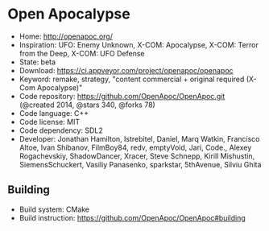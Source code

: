# Open Apocalypse

- Home: http://openapoc.org/
- Inspiration: UFO: Enemy Unknown, X-COM: Apocalypse, X-COM: Terror from the Deep, X-COM: UFO Defense
- State: beta
- Download: https://ci.appveyor.com/project/openapoc/openapoc
- Keyword: remake, strategy, "content commercial + original required (X-Com Apocalypse)"
- Code repository: https://github.com/OpenApoc/OpenApoc.git (@created 2014, @stars 340, @forks 78)
- Code language: C++
- Code license: MIT
- Code dependency: SDL2
- Developer: Jonathan Hamilton, Istrebitel, Daniel, Marq Watkin, Francisco Altoe, Ivan Shibanov, FilmBoy84, redv, emptyVoid, Jari, Code., Alexey Rogachevskiy, ShadowDancer, Xracer, Steve Schnepp, Kirill Mishustin, SiemensSchuckert, Vasiliy Panasenko, sparkstar, 5thAvenue, Silviu Ghita

## Building

- Build system: CMake
- Build instruction: https://github.com/OpenApoc/OpenApoc#building
